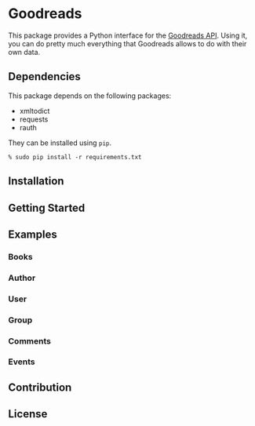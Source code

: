
# Goodreads

This package provides a Python interface for the
[Goodreads API](http://goodreads.com/api). Using it, you can do pretty much
everything that Goodreads allows to do with their own data.

## Dependencies
This package depends on the following packages:

- xmltodict
- requests
- rauth

They can be installed using `pip`.

```
% sudo pip install -r requirements.txt
```

## Installation

## Getting Started

## Examples

### Books

### Author

### User

### Group

### Comments

### Events

## Contribution

## License


